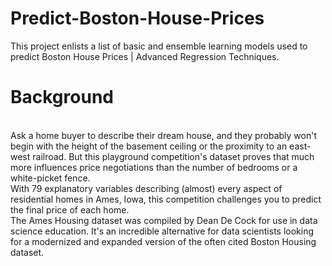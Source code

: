 # Predict-Boston-House-Prices

This project enlists a list of basic and ensemble learning models used to predict Boston House Prices | Advanced
Regression Techniques.

# Background
<br>Ask a home buyer to describe their dream house, and they probably won't begin with the height of the basement ceiling
or the proximity to an east-west railroad. But this playground competition's dataset proves that much more influences
price negotiations than the number of bedrooms or a white-picket fence.
<br>With 79 explanatory variables describing (almost) every aspect of residential homes in Ames, Iowa, this competition
challenges you to predict the final price of each home.
<br>The Ames Housing dataset was compiled by Dean De Cock for use in data science education. It's an incredible
alternative for data scientists looking for a modernized and expanded version of the often cited Boston Housing dataset.
